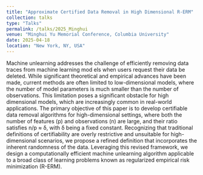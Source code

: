 ```yaml
---
title: "Approximate Certified Data Removal in High Dimensional R-ERM"
collection: talks
type: "Talks"
permalink: /talks/2025_Minghui
venue: "Minghui Yu Memorial Conference, Columbia University"
date: 2025-04-18
location: "New York, NY, USA"
---
```


Machine unlearning addresses the challenge of efficiently removing data traces from machine learning mod els when users request their data be deleted. While significant theoretical and empirical advances have been made, current methods are often limited to low-dimensional models, where the number of model parameters is much smaller than the number of observations. This limitation poses a significant obstacle for high dimensional models, which are increasingly common in real-world applications. The primary objective of this paper is to develop certifiable data removal algorithms for high-dimensional settings, where both the number of features (p) and observations (n) are large, and their ratio satisfies n/p ≈ δ, with δ being a fixed constant. Recognizing that traditional definitions of certifiability are overly restrictive and unsuitable for high- dimensional scenarios, we propose a refined definition that incorporates the inherent randomness of the data. Leveraging this revised framework, we design a computationally efficient machine unlearning algorithm applicable to a broad class of learning problems known as regularized empirical risk minimization (R-ERM). 
